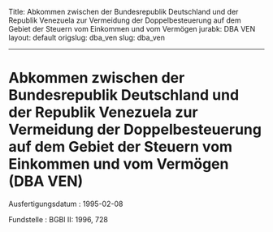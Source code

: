 Title: Abkommen zwischen der Bundesrepublik Deutschland und der Republik Venezuela
  zur Vermeidung der Doppelbesteuerung auf dem Gebiet der Steuern vom Einkommen und
  vom Vermögen
jurabk: DBA VEN
layout: default
origslug: dba_ven
slug: dba_ven

---

# Abkommen zwischen der Bundesrepublik Deutschland und der Republik Venezuela zur Vermeidung der Doppelbesteuerung auf dem Gebiet der Steuern vom Einkommen und vom Vermögen (DBA VEN)

Ausfertigungsdatum
:   1995-02-08

Fundstelle
:   BGBl II: 1996, 728

